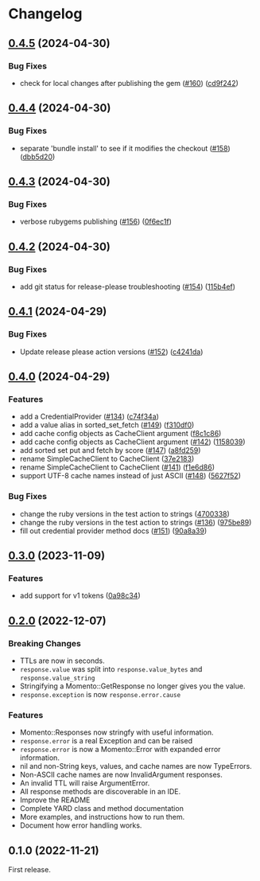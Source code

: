 # Changelog

## [0.4.5](https://github.com/momentohq/client-sdk-ruby/compare/momento/v0.4.4...momento/v0.4.5) (2024-04-30)


### Bug Fixes

* check for local changes after publishing the gem ([#160](https://github.com/momentohq/client-sdk-ruby/issues/160)) ([cd9f242](https://github.com/momentohq/client-sdk-ruby/commit/cd9f242d224b6541d11fe06df23311d7ee6f19d0))

## [0.4.4](https://github.com/momentohq/client-sdk-ruby/compare/momento/v0.4.3...momento/v0.4.4) (2024-04-30)


### Bug Fixes

* separate 'bundle install' to see if it modifies the checkout ([#158](https://github.com/momentohq/client-sdk-ruby/issues/158)) ([dbb5d20](https://github.com/momentohq/client-sdk-ruby/commit/dbb5d20619fb556eeebec7f80ff55e02bd14c282))

## [0.4.3](https://github.com/momentohq/client-sdk-ruby/compare/momento/v0.4.2...momento/v0.4.3) (2024-04-30)


### Bug Fixes

* verbose rubygems publishing ([#156](https://github.com/momentohq/client-sdk-ruby/issues/156)) ([0f6ec1f](https://github.com/momentohq/client-sdk-ruby/commit/0f6ec1fc958bb9473b4f508f2cb2d1e35beaf90c))

## [0.4.2](https://github.com/momentohq/client-sdk-ruby/compare/momento/v0.4.1...momento/v0.4.2) (2024-04-30)


### Bug Fixes

* add git status for release-please troubleshooting ([#154](https://github.com/momentohq/client-sdk-ruby/issues/154)) ([115b4ef](https://github.com/momentohq/client-sdk-ruby/commit/115b4ef77c62344e1debd813d19adf47fa687f1b))

## [0.4.1](https://github.com/momentohq/client-sdk-ruby/compare/momento/v0.4.0...momento/v0.4.1) (2024-04-29)


### Bug Fixes

* Update release please action versions ([#152](https://github.com/momentohq/client-sdk-ruby/issues/152)) ([c4241da](https://github.com/momentohq/client-sdk-ruby/commit/c4241daa72dcb1f73eafef9ef86618e51826c3fb))

## [0.4.0](https://github.com/momentohq/client-sdk-ruby/compare/momento/v0.3.0...momento/v0.4.0) (2024-04-29)


### Features

* add a CredentialProvider ([#134](https://github.com/momentohq/client-sdk-ruby/issues/134)) ([c74f34a](https://github.com/momentohq/client-sdk-ruby/commit/c74f34a102d24b6f143376ac4c643139b2559394))
* add a value alias in sorted_set_fetch ([#149](https://github.com/momentohq/client-sdk-ruby/issues/149)) ([f310df0](https://github.com/momentohq/client-sdk-ruby/commit/f310df08735a41bd834e27ef138897c2ac5aa5ce))
* add cache config objects as CacheClient argument ([f8c1c86](https://github.com/momentohq/client-sdk-ruby/commit/f8c1c860fa05c83a766b0063835013b32cc35382))
* add cache config objects as CacheClient argument ([#142](https://github.com/momentohq/client-sdk-ruby/issues/142)) ([1158039](https://github.com/momentohq/client-sdk-ruby/commit/1158039ab4caa8fb6ab491c71c82d9eae3ad4083))
* add sorted set put and fetch by score ([#147](https://github.com/momentohq/client-sdk-ruby/issues/147)) ([a8fd259](https://github.com/momentohq/client-sdk-ruby/commit/a8fd259d09f273a3ed0c857b05610534d801673e))
* rename SimpleCacheClient to CacheClient ([37e2183](https://github.com/momentohq/client-sdk-ruby/commit/37e2183390e3184ad6ce4429df15fdd4b8b15a74))
* rename SimpleCacheClient to CacheClient ([#141](https://github.com/momentohq/client-sdk-ruby/issues/141)) ([f1e6d86](https://github.com/momentohq/client-sdk-ruby/commit/f1e6d86ea9665bb66164265a7baa85f729d798a8))
* support UTF-8 cache names instead of just ASCII ([#148](https://github.com/momentohq/client-sdk-ruby/issues/148)) ([5627f52](https://github.com/momentohq/client-sdk-ruby/commit/5627f526ccb269383289f8b3a033890f868f936d))


### Bug Fixes

* change the ruby versions in the test action to strings ([4700338](https://github.com/momentohq/client-sdk-ruby/commit/47003387cbab0739361eedcdad9662f0a0753757))
* change the ruby versions in the test action to strings ([#136](https://github.com/momentohq/client-sdk-ruby/issues/136)) ([975be89](https://github.com/momentohq/client-sdk-ruby/commit/975be891c7cea139b6365698cf80d74db718bc3f))
* fill out credential provider method docs ([#151](https://github.com/momentohq/client-sdk-ruby/issues/151)) ([90a8a39](https://github.com/momentohq/client-sdk-ruby/commit/90a8a39a50c908cc927fbdb8307fb50d29d7b960))

## [0.3.0](https://github.com/momentohq/client-sdk-ruby/compare/momento-v0.2.0...momento/v0.3.0) (2023-11-09)


### Features

* add support for v1 tokens ([0a98c34](https://github.com/momentohq/client-sdk-ruby/commit/0a98c3404972966a7c4c2017908f2c204532712d))

## [0.2.0](https://github.com/momentohq/client-sdk-ruby/compare/momento-v0.1.0...momento/v0.2.0) (2022-12-07)

### Breaking Changes

* TTLs are now in seconds.
* `response.value` was split into `response.value_bytes` and `response.value_string`
* Stringifying a Momento::GetResponse no longer gives you the value.
* `response.exception` is now `response.error.cause`

### Features

* Momento::Responses now stringfy with useful information.
* `response.error` is a real Exception and can be raised
* `response.error` is now a Momento::Error with expanded error information.
* nil and non-String keys, values, and cache names are now TypeErrors.
* Non-ASCII cache names are now InvalidArgument responses.
* An invalid TTL will raise ArgumentError.
* All response methods are discoverable in an IDE.
* Improve the README
* Complete YARD class and method documentation
* More examples, and instructions how to run them.
* Document how error handling works.

## 0.1.0 (2022-11-21)

First release.
